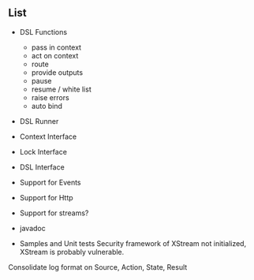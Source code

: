 
## List
- DSL Functions
    - pass in context
    - act on context
    - route
    - provide outputs
    - pause
    - resume / white list
    - raise errors
    - auto bind

- DSL Runner
- Context Interface
- Lock Interface
- DSL Interface
- Support for Events
- Support for Http
- Support for streams?

- javadoc
- Samples and Unit tests
Security framework of XStream not initialized, XStream is probably vulnerable.



Consolidate log format on
Source, Action, State, Result